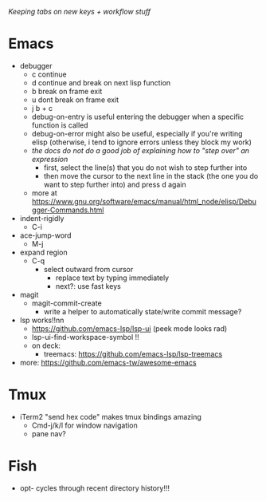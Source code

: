 _Keeping tabs on new keys + workflow stuff_

# Emacs
- debugger
  - c continue
  - d continue and break on next lisp function
  - b break on frame exit
  - u dont break on frame exit
  - j b + c
  - debug-on-entry is useful entering the debugger when a specific function is called
  - debug-on-error might also be useful, especially if you're writing elisp (otherwise, i tend to ignore errors unless they block my work)
  - *the docs do not do a good job of explaining how to "step over" an expression*
    - first, select the line(s) that you do not wish to step further into
    - then move the cursor to the next line in the stack (the one you do want to step further into) and press d again
  - more at https://www.gnu.org/software/emacs/manual/html_node/elisp/Debugger-Commands.html
- indent-rigidly
  - C-i
- ace-jump-word
  - M-j
- expand region
  - C-q
    - select outward from cursor
      - replace text by typing immediately
      - next?: use fast keys
- magit
  - magit-commit-create
    - write a helper to automatically state/write commit message?
- lsp works!!nn
  - https://github.com/emacs-lsp/lsp-ui (peek mode looks rad)  
  - lsp-ui-find-workspace-symbol !!
  - on deck:
    - treemacs: https://github.com/emacs-lsp/lsp-treemacs
- more: https://github.com/emacs-tw/awesome-emacs

# Tmux

- iTerm2 "send hex code" makes tmux bindings amazing
  - Cmd-j/k/l for window navigation
  - pane nav?

# Fish
- opt-<arrow> cycles through recent directory history!!!
